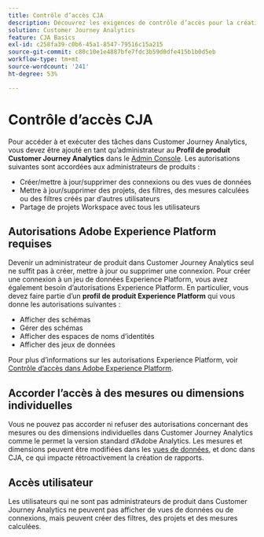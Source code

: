 ```yaml
---
title: Contrôle d’accès CJA
description: Découvrez les exigences de contrôle d’accès pour la création de connexions, l’ajout de jeux de données, la création de vues de données, etc.
solution: Customer Journey Analytics
feature: CJA Basics
exl-id: c258fa39-c0b6-45a1-8547-79516c15a215
source-git-commit: c80c10e1e4887bfe7fdc3b59d0dfe415b1b0d5eb
workflow-type: tm+mt
source-wordcount: '241'
ht-degree: 53%

---
```


# Contrôle d’accès CJA

Pour accéder à et exécuter des tâches dans Customer Journey Analytics, vous devez être ajouté en tant qu’administrateur au **Profil de produit Customer Journey Analytics** dans le [Admin Console](https://adminconsole.adobe.com/enterprise/). Les autorisations suivantes sont accordées aux administrateurs de produits :

* Créer/mettre à jour/supprimer des connexions ou des vues de données
* Mettre à jour/supprimer des projets, des filtres, des mesures calculées ou des filtres créés par dʼautres utilisateurs
* Partage de projets Workspace avec tous les utilisateurs

## Autorisations Adobe Experience Platform requises

Devenir un administrateur de produit dans Customer Journey Analytics seul ne suffit pas à créer, mettre à jour ou supprimer une connexion. Pour créer une connexion à un jeu de données Experience Platform, vous avez également besoin d’autorisations Experience Platform. En particulier, vous devez faire partie d’un **profil de produit Experience Platform** qui vous donne les autorisations suivantes :

* Afficher des schémas
* Gérer des schémas
* Afficher des espaces de noms d’identités
* Afficher des jeux de données

Pour plus d’informations sur les autorisations Experience Platform, voir [Contrôle d’accès dans Adobe Experience Platform](https://experienceleague.adobe.com/docs/experience-platform/access-control/home.html?lang=fr).

## Accorder l’accès à des mesures ou dimensions individuelles

Vous ne pouvez pas accorder ni refuser des autorisations concernant des mesures ou des dimensions individuelles dans Customer Journey Analytics comme le permet la version standard d’Adobe Analytics. Les mesures et dimensions peuvent être modifiées dans les [vues de données](/help/data-views/data-views.md), et donc dans CJA, ce qui impacte rétroactivement la création de rapports.

## Accès utilisateur

Les utilisateurs qui ne sont pas administrateurs de produit dans Customer Journey Analytics ne peuvent pas afficher de vues de données ou de connexions, mais peuvent créer des filtres, des projets et des mesures calculées.

